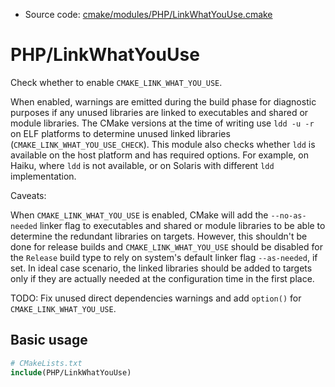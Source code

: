 <!-- This is auto-generated file. -->
* Source code: [cmake/modules/PHP/LinkWhatYouUse.cmake](https://github.com/petk/php-build-system/blob/master/cmake/cmake/modules/PHP/LinkWhatYouUse.cmake)

# PHP/LinkWhatYouUse

Check whether to enable `CMAKE_LINK_WHAT_YOU_USE`.

When enabled, warnings are emitted during the build phase for diagnostic
purposes if any unused libraries are linked to executables and shared or module
libraries. The CMake versions at the time of writing use `ldd -u -r` on ELF
platforms to determine unused linked libraries
(`CMAKE_LINK_WHAT_YOU_USE_CHECK`). This module also checks whether `ldd` is
available on the host platform and has required options. For example, on Haiku,
where `ldd` is not available, or on Solaris with different `ldd` implementation.

Caveats:

When `CMAKE_LINK_WHAT_YOU_USE` is enabled, CMake will add the `--no-as-needed`
linker flag to executables and shared or module libraries to be able to
determine the redundant libraries on targets. However, this shouldn't be done
for release builds and `CMAKE_LINK_WHAT_YOU_USE` should be disabled for the
`Release` build type to rely on system's default linker flag `--as-needed`, if
set. In ideal case scenario, the linked libraries should be added to targets
only if they are actually needed at the configuration time in the first place.

TODO: Fix unused direct dependencies warnings and add `option()` for
`CMAKE_LINK_WHAT_YOU_USE`.

## Basic usage

```cmake
# CMakeLists.txt
include(PHP/LinkWhatYouUse)
```
